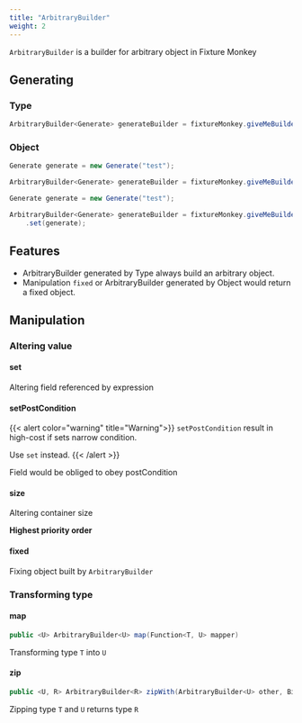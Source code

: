 ```yaml
---
title: "ArbitraryBuilder"
weight: 2
---
```


`ArbitraryBuilder` is a builder for arbitrary object in Fixture Monkey

## Generating
### Type
```java
ArbitraryBuilder<Generate> generateBuilder = fixtureMonkey.giveMeBuilder(Generate.class);
```

### Object
```java
Generate generate = new Generate("test");

ArbitraryBuilder<Generate> generateBuilder = fixtureMonkey.giveMeBuilder(generate);
```

```java
Generate generate = new Generate("test");

ArbitraryBuilder<Generate> generateBuilder = fixtureMonkey.giveMeBuilder(Generate.class)
    .set(generate);
```


## Features
* ArbitraryBuilder generated by Type always build an arbitrary object. 
* Manipulation `fixed` or ArbitraryBuilder generated by Object would return a fixed object.


## Manipulation
### Altering value
#### set
Altering field referenced by expression

#### setPostCondition
{{< alert color="warning" title="Warning">}}
`setPostCondition` result in high-cost if sets narrow condition.

Use `set` instead. 
{{< /alert >}}

Field would be obliged to obey postCondition 


#### size
Altering container size

**Highest priority order**

#### fixed
Fixing object built by `ArbitraryBuilder`

### Transforming type 
#### map
```java
public <U> ArbitraryBuilder<U> map(Function<T, U> mapper)
```

Transforming type `T` into `U`

#### zip
```java
public <U, R> ArbitraryBuilder<R> zipWith(ArbitraryBuilder<U> other, BiFunction<T, U, R> combinator)
```

Zipping type `T` and `U` returns type `R`
